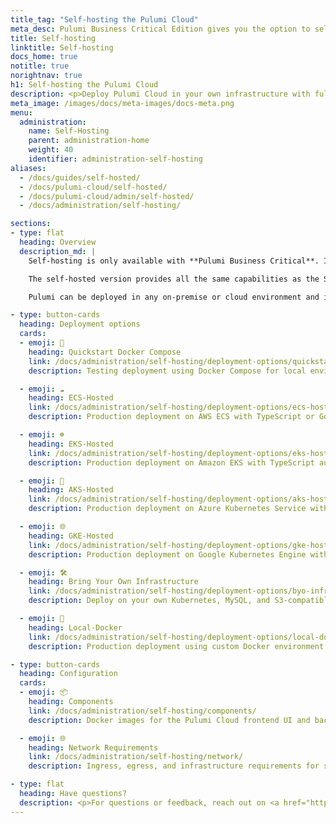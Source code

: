```yaml
---
title_tag: "Self-hosting the Pulumi Cloud"
meta_desc: Pulumi Business Critical Edition gives you the option to self-host Pulumi within your organization's infrastructure.
title: Self-hosting
linktitle: Self-hosting
docs_home: true
notitle: true
norightnav: true
h1: Self-hosting the Pulumi Cloud
description: <p>Deploy Pulumi Cloud in your own infrastructure with full control over data, security, and operations.</p>
meta_image: /images/docs/meta-images/docs-meta.png
menu:
  administration:
    name: Self-Hosting
    parent: administration-home
    weight: 40
    identifier: administration-self-hosting
aliases:
  - /docs/guides/self-hosted/
  - /docs/pulumi-cloud/self-hosted/
  - /docs/pulumi-cloud/admin/self-hosted/
  - /docs/administration/self-hosting/

sections:
- type: flat
  heading: Overview
  description_md: |
    Self-hosting is only available with **Pulumi Business Critical**. If you would like to evaluate the self-hosted Pulumi Cloud, sign up for the [30-day trial](/product/self-hosted#self-hosted-trial) or [contact us](/contact/).

    The self-hosted version provides all the same capabilities as the SaaS offering at [app.pulumi.com](https://app.pulumi.com). You manage data backups, keep the service running, and maintain updates, while gaining full control over the deployment environment.

    Pulumi can be deployed in any on-premise or cloud environment and integrated with your preferred identity provider: GitHub Enterprise, GitLab Enterprise, SAML SSO, or email/password authentication.

- type: button-cards
  heading: Deployment options
  cards:
  - emoji: 🐳
    heading: Quickstart Docker Compose
    link: /docs/administration/self-hosting/deployment-options/quickstart-docker-compose/
    description: Testing deployment using Docker Compose for local environments.

  - emoji: ☁️
    heading: ECS-Hosted
    link: /docs/administration/self-hosting/deployment-options/ecs-hosted/
    description: Production deployment on AWS ECS with TypeScript or Go automation.

  - emoji: ☸️
    heading: EKS-Hosted
    link: /docs/administration/self-hosting/deployment-options/eks-hosted/
    description: Production deployment on Amazon EKS with TypeScript automation.

  - emoji: 🔷
    heading: AKS-Hosted
    link: /docs/administration/self-hosting/deployment-options/aks-hosted/
    description: Production deployment on Azure Kubernetes Service with TypeScript automation.

  - emoji: 🌐
    heading: GKE-Hosted
    link: /docs/administration/self-hosting/deployment-options/gke-hosted/
    description: Production deployment on Google Kubernetes Engine with TypeScript automation.

  - emoji: 🛠️
    heading: Bring Your Own Infrastructure
    link: /docs/administration/self-hosting/deployment-options/byo-infra-hosted/
    description: Deploy on your own Kubernetes, MySQL, and S3-compatible storage.

  - emoji: 🐋
    heading: Local-Docker
    link: /docs/administration/self-hosting/deployment-options/local-docker/
    description: Production deployment using custom Docker environment with MySQL and object storage.

- type: button-cards
  heading: Configuration
  cards:
  - emoji: 📦
    heading: Components
    link: /docs/administration/self-hosting/components/
    description: Docker images for the Pulumi Cloud frontend UI and backend API.

  - emoji: 🌐
    heading: Network Requirements
    link: /docs/administration/self-hosting/network/
    description: Ingress, egress, and infrastructure requirements for self-hosted deployments.

- type: flat
  heading: Have questions?
  description: <p>For questions or feedback, reach out on <a href="https://slack.pulumi.com" target="_blank">community Slack</a>, <a href="https://github.com/pulumi" target="_blank">GitHub</a>, or <a href="/support/">contact support</a>.</p>
---
```

